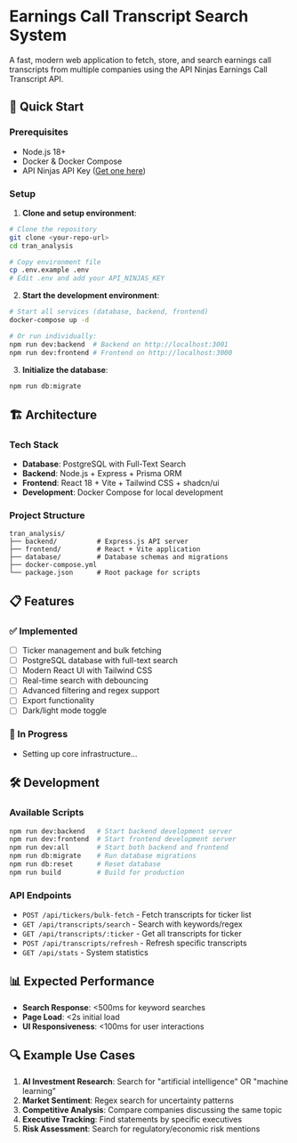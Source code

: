# Earnings Call Transcript Search System

A fast, modern web application to fetch, store, and search earnings call transcripts from multiple companies using the API Ninjas Earnings Call Transcript API.

## 🚀 Quick Start

### Prerequisites
- Node.js 18+
- Docker & Docker Compose
- API Ninjas API Key ([Get one here](https://api.api-ninjas.com/))

### Setup
1. **Clone and setup environment**:
```bash
# Clone the repository
git clone <your-repo-url>
cd tran_analysis

# Copy environment file
cp .env.example .env
# Edit .env and add your API_NINJAS_KEY
```

2. **Start the development environment**:
```bash
# Start all services (database, backend, frontend)
docker-compose up -d

# Or run individually:
npm run dev:backend  # Backend on http://localhost:3001
npm run dev:frontend # Frontend on http://localhost:3000
```

3. **Initialize the database**:
```bash
npm run db:migrate
```

## 🏗️ Architecture

### Tech Stack
- **Database**: PostgreSQL with Full-Text Search
- **Backend**: Node.js + Express + Prisma ORM
- **Frontend**: React 18 + Vite + Tailwind CSS + shadcn/ui
- **Development**: Docker Compose for local development

### Project Structure
```
tran_analysis/
├── backend/          # Express.js API server
├── frontend/         # React + Vite application  
├── database/         # Database schemas and migrations
├── docker-compose.yml
└── package.json      # Root package for scripts
```

## 📋 Features

### ✅ Implemented
- [ ] Ticker management and bulk fetching
- [ ] PostgreSQL database with full-text search
- [ ] Modern React UI with Tailwind CSS
- [ ] Real-time search with debouncing
- [ ] Advanced filtering and regex support
- [ ] Export functionality
- [ ] Dark/light mode toggle

### 🔄 In Progress
- Setting up core infrastructure...

## 🛠️ Development

### Available Scripts
```bash
npm run dev:backend   # Start backend development server
npm run dev:frontend  # Start frontend development server
npm run dev:all       # Start both backend and frontend
npm run db:migrate    # Run database migrations
npm run db:reset      # Reset database
npm run build         # Build for production
```

### API Endpoints
- `POST /api/tickers/bulk-fetch` - Fetch transcripts for ticker list
- `GET /api/transcripts/search` - Search with keywords/regex
- `GET /api/transcripts/:ticker` - Get all transcripts for ticker
- `POST /api/transcripts/refresh` - Refresh specific transcripts
- `GET /api/stats` - System statistics

## 📊 Expected Performance
- **Search Response**: <500ms for keyword searches
- **Page Load**: <2s initial load
- **UI Responsiveness**: <100ms for user interactions

## 🔍 Example Use Cases
1. **AI Investment Research**: Search for "artificial intelligence" OR "machine learning"
2. **Market Sentiment**: Regex search for uncertainty patterns
3. **Competitive Analysis**: Compare companies discussing the same topic
4. **Executive Tracking**: Find statements by specific executives
5. **Risk Assessment**: Search for regulatory/economic risk mentions 